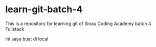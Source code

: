 # learn-git-batch-4

This is a repository for learning git of Sinau Coding Academy batch 4 Fullstack

ini saya buat di local